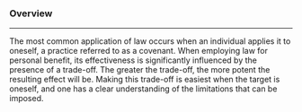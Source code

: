### Overview  
---  
The most common application of law occurs when an individual applies it to oneself, a practice referred to as a covenant. When employing law for personal benefit, its effectiveness is significantly influenced by the presence of a trade-off. The greater the trade-off, the more potent the resulting effect will be. Making this trade-off is easiest when the target is oneself, and one has a clear understanding of the limitations that can be imposed.